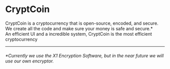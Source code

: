 # CryptCoin
CryptCoin is a cryptocurrency that is open-source, encoded, and secure.  
We create all the code and make sure your money is safe and secure.*  
An efficient UI and a incredible system, CryptCoin is the most efficient cryptocurrency
***
###### *Currently we use the X1 Encryption Software, but in the near future we will use our own encryptor.
